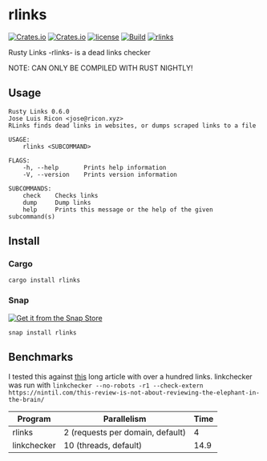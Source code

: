 # rlinks

[![Crates.io](https://img.shields.io/crates/v/rlinks.svg)](https://crates.io/crates/rlinks)
[![Crates.io](https://img.shields.io/crates/d/rlinks.svg)](https://crates.io/crates/rlinks)
[![license](https://img.shields.io/badge/license-GPL-blue.svg)](https://github.com/jlricon/rlinks/blob/master/LICENSE)
[![Build](https://github.com/jlricon/rlinks/workflows/Build/badge.svg)](https://github.com/jlricon/rlinks)
[![rlinks](https://snapcraft.io/rlinks/badge.svg)](https://snapcraft.io/rlinks)

Rusty Links -rlinks- is a dead links checker

NOTE: CAN ONLY BE COMPILED WITH RUST NIGHTLY!
## Usage

```
Rusty Links 0.6.0
Jose Luis Ricon <jose@ricon.xyz>
RLinks finds dead links in websites, or dumps scraped links to a file

USAGE:
    rlinks <SUBCOMMAND>

FLAGS:
    -h, --help       Prints help information
    -V, --version    Prints version information

SUBCOMMANDS:
    check    Checks links
    dump     Dump links
    help     Prints this message or the help of the given subcommand(s)

```
## Install

### Cargo
`cargo install rlinks`
### Snap
[![Get it from the Snap Store](https://snapcraft.io/static/images/badges/en/snap-store-black.svg)](https://snapcraft.io/rlinks)

`snap install rlinks`

## Benchmarks

I tested this against [this](https://nintil.com/this-review-is-not-about-reviewing-the-elephant-in-the-brain/) 
long article with over a hundred links. linkchecker was run with
 `linkchecker --no-robots -r1 --check-extern https://nintil.com/this-review-is-not-about-reviewing-the-elephant-in-the-brain/`

| Program     | Parallelism | Time    |
| ----------- | ----------- | ------- |
| rlinks      | 2 (requests per domain, default) | 4  |
| linkchecker | 10 (threads, default)| 14.9  |
